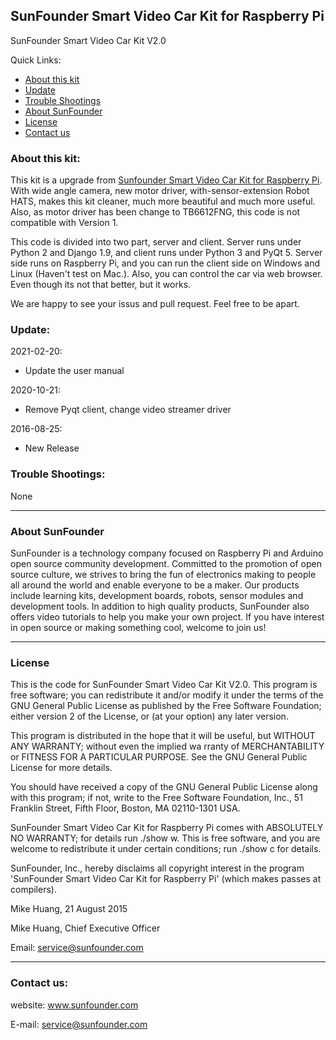 ## SunFounder Smart Video Car Kit for Raspberry Pi
SunFounder Smart Video Car Kit V2.0

Quick Links:

 * [About this kit](#about_this_kit)
 * [Update](#update)
 * [Trouble Shootings](#trouble)
 * [About SunFounder](#about_sunfounder)
 * [License](#license)
 * [Contact us](#contact_us)

<a id="about_this_kit"></a>
### About this kit:
This kit is a upgrade from [Sunfounder Smart Video Car Kit for Raspberry Pi](https://github.com/sunfounder/Sunfounder_Smart_Video_Car_Kit_for_RaspberryPi). With wide angle camera, new motor driver, with-sensor-extension Robot HATS, makes this kit cleaner, much more beautiful and much more useful.
Also, as motor driver has been change to TB6612FNG, this code is not compatible with Version 1.

This code is divided into two part, server and client. Server runs under Python 2 and Django 1.9, and client runs under Python 3 and PyQt 5.
Server side runs on Raspberry Pi, and you can run the client side on Windows and Linux (Haven't test on Mac.).
Also, you can control the car via web browser. Even though its not that better, but it works. 

We are happy to see your issus and pull request. Feel free to be apart.

<a id="update"></a>
### Update:

2021-02-20:
 - Update the user manual
 
2020-10-21:
 - Remove Pyqt client, change video streamer driver

2016-08-25:
 - New Release

<a id="trouble"></a>
### Trouble Shootings:
<a id="error1"></a>
None

----------------------------------------------
<a id="about_sunfounder"></a>
### About SunFounder
SunFounder is a technology company focused on Raspberry Pi and Arduino open source community development. Committed to the promotion of open source culture, we strives to bring the fun of electronics making to people all around the world and enable everyone to be a maker. Our products include learning kits, development boards, robots, sensor modules and development tools. In addition to high quality products, SunFounder also offers video tutorials to help you make your own project. If you have interest in open source or making something cool, welcome to join us!

----------------------------------------------
<a id="license"></a>
### License
This is the code for SunFounder Smart Video Car Kit V2.0.
This program is free software; you can redistribute it and/or modify it under the terms of the GNU General Public License as published by the Free Software Foundation; either version 2 of the License, or (at your option) any later version.

This program is distributed in the hope that it will be useful, but WITHOUT ANY WARRANTY; without even the implied wa rranty of MERCHANTABILITY or FITNESS FOR A PARTICULAR PURPOSE. See the GNU General Public License for more details.

You should have received a copy of the GNU General Public License along with this program; if not, write to the Free Software Foundation, Inc., 51 Franklin Street, Fifth Floor, Boston, MA 02110-1301 USA.

SunFounder Smart Video Car Kit for Raspberry Pi comes with ABSOLUTELY NO WARRANTY; for details run ./show w. This is free software, and you are welcome to redistribute it under certain conditions; run ./show c for details.

SunFounder, Inc., hereby disclaims all copyright interest in the program 'SunFounder Smart Video Car Kit for Raspberry Pi' (which makes passes at compilers).

Mike Huang, 21 August 2015

Mike Huang, Chief Executive Officer

Email: service@sunfounder.com

----------------------------------------------
<a id="contact_us"></a>
### Contact us:
website:
    www.sunfounder.com

E-mail:
    service@sunfounder.com
